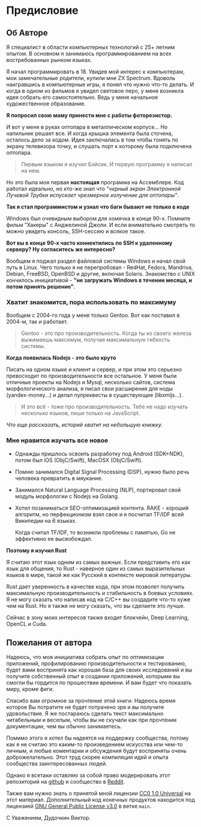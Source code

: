 # Предисловие

## Об Авторе

Я специалист в области компьютерных технологий с 25+ летним опытом. В основном я занимаюсь программированием на всех востребованных рынком языках. 

Я начал программировать в 18. Увидев мой интерес к компьютерам, мои замечательные родители, купили мне ZX Spectrum. Вдоволь наигравшись в компьютерные игры, я понял что нужно что-то делать. И когда в одном из фильмов я увидел световое перо, у меня возникла идея собрать его самостоятельно. Ведь у меня начальное художественное образование. 

__Я попросил свою маму принести мне с работы фоторезистор.__

И вот у меня в руках оптопара в металлическом корпусе... Но напильник решает все. И когда крышка элемента была сточена, осталось дело за кодом.
Идея заключалась в том чтобы гонять по экрану телевизора точку, и слушать порт к которому была подключена оптопара.

> Первым языком я изучил Бэйсик. И первую программу я написал на нем.

Но это была моя первая __настоящая__ программа на Ассемблере. 
Код работал идеально, но кто-же знал что _"черный экран Электронной Лучевой Трубки испускает чрезмерное излучение для оптопары"_.

__Так я стал программистом и узнал что баги бывают не только в коде__

Windows был очевидным выбором для хомячка в конце 90-х. Помните фильм "Хакеры" с Анджелиной Джоли. И если внимательно смотреть то можно увидеть консоль, SSH-сессию и всякое такое.

__Вот вы в конце 90-х часто коннектились по SSH к удаленному серверу? Ну согласитесь же интересно?__

Вообщем я поджал раздел файловой системы Windows и начал свой путь в Linux. Чего только я не перепробовал - RedHat, Fedora, Mandriva, Debian, FreeBSD, OpenBSD и другие, включая Solaris. Знакомство с UNIX кончилось инициативой - __"не загружать Windows в течении месяца, и потом принять решение"__.

### Хватит знакомится, пора использовать по максимуму

Вообщем с 2004-го года у меня только Gentoo. Вот как поставил в 2004-м, так и работает.

> Gentoo - это про производительность.
Когда ты из своего железа выжимаешь максимум, получая максимальную гибкость системы.

__Когда появилась Nodejs - это было круто__

Писать на одном языке и клиент и сервер, и при этом это серьезно превосходит по производительности все остальное. У меня были отличные проекты на Nodejs и Mysql, несколько сайтов, система морфологического анализа, я писал свои расширения для ноды (yandex-money...) и делал пулреквесты в существующие (libxmljs...). 

> И это всё - тоже про производительность. Тебе не надо изучать несколько языков, пиши только на JavaScript.

_Что еще рассказать, историй хватит на небольшую книжку._

### Мне нравится изучать все новое

- Однажды пришлось освоить разработку под Android (SDK+NDK), потом был iOS (ObjC/Swift), MacOSX (ObjC/Swift).

- Помню занимался Digital Signal Processing (DSP), нужно было речь человека превратить в мяукание.

- Занимался Natural Language Processing (NLP), портировал свой модуль морфологии с Nodejs на Golang.

- Хотел позаниматься SEO-оптимизацией контента. RAKE - хороший алгоритм, но перфекционизм взял свое и я посчитал TF/IDF всей Википедии на 6 языках.

    Когда считал TF/IDF, то возникли проблемы с памятью, Go не эффективно ее высвобождал. 

__Поэтому я изучил Rust__ 

Я считаю этот язык одним из самых важных. Если представить его как язык для общения, то Rust - наверное один из самых выразительных языков в мире, такой же как Русский в контексте мировой литературы. 

Rust дает уверенность в качестве кода, при этом позволет получить максимальную производительность и стабильность в боевых условиях. Я не могу сказать что написав код на C/C++ вы создадите что-то хуже чем на Rust. Но я также не могу сказать, что вы сделаете это лучше.

Сейчас в зону моих интересов также входит блокчейн, Deep Learning, OpenCL и Cuda.

## Пожелания от автора

Надеюсь, что моя инициатива собрать опыт по оптимизации приложений, профилированию производительности и тестированию, будет вами воспринята как хорошая база для своих исследований и вы получите собственный опыт в создании приложений, которыми вы смогли бы гордится по прошествии времени. И вам будет что показать миру, кроме фиги.

Спасибо вам огромное за прочтение этой книги. Надеюсь время которое Вы потратите не будет потрачено зря и вы получите удовольствие. Я же постараюсь сделать текст максимально читабельным и веселым, чтобы вы не скучали как при прочтении документации, чем вы обычно занимаетесь.

Помимо этого я хотел бы надеятся на поддержку сообщества, потому как я не считаю это каким-то произведением искусства или чем-то личным, и любые коментарии и обсуждения будут восприняты очень доброжелательно. Этот труд скорее компиляция идей и опыта сообщества заинтересованных людей. 

Однако я всетаки оставляю за собой право модерировать этот репозиторий на [github](https://github.com/dudochkin-victor/performance-profiling) и сообщество в [Reddit](https://www.reddit.com/r/performance_profiling).

Также вам нужно знать о принятой мной лицензии [CC0 1.0 Universal](https://github.com/dudochkin-victor/performance-profiling/blob/docs/LICENSE) на этот материал. Дополнительный код конечных продуктов находится под лицензией [GNU General Public License v3.0](https://github.com/dudochkin-victor/performance-profiling/blob/main/LICENSE) в ветке `main`.

С Уважением, Дудочкин Виктор.